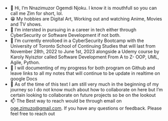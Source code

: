 - 👋 Hi, I’m Nnazimuzor Ogemdi Njoku. I know it is mouthfull so you can call me Zim for short, lol. 
- 😁 My hobbies are Digital Art, Working out and watching Anime, Movies and TV shows.
- 👀 I’m intersted in pursuing in a career in tech either through CyberSecurity or Software Development if not both.
- 🌱 I’m currently enrolloed in a CyberSecurity Bootcamp with the University of Toronto School of Continuing Studies that will last from November 28th, 2022 to June 1st, 2023 alongside a Udemy course by Karoly Nyisztor called Software Development From A to Z- OOP, UML, Agile, Python.
- 📃 I will documenting of my progress for both program on Github and leave links to all my notes that will continue to be update in realtime on google Docs 
- 💞️ As of the time of this text I am still very much in the beginning of my journey so I do not know much about how to collaborate on here but I’m certain looking to collaborate on future projects so be on the lookout
- 📫 The Best way to reach would be through email on oge.zimuzo@gmail.com. If you have any questions or feedback. Please feel free to reach out

<!---
njokun/njokun is a ✨ special ✨ repository because its `README.md` (this file) appears on your GitHub profile.
You can click the Preview link to take a look at your changes.
--->
